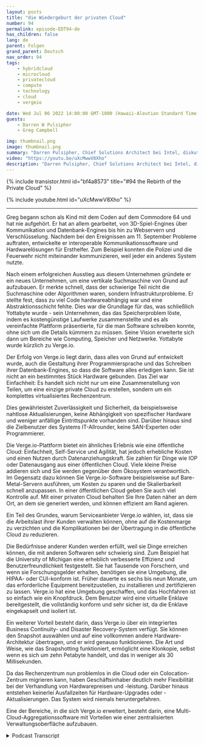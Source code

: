 ```yaml
---
layout: posts
title: "die Wiedergeburt der privaten Cloud"
number: 94
permalink: episode-EDT94-de
has_children: false
lang: de
parent: Folgen
grand_parent: Deutsch
nav_order: 94
tags:
    - hybridcloud
    - microcloud
    - privatecloud
    - compute
    - technology
    - cloud
    - vergeio

date: Wed Jul 06 2022 14:00:00 GMT-1000 (Hawaii-Aleutian Standard Time)
guests:
    - Darren W Pulsipher
    - Greg Campbell

img: thumbnail.png
image: thumbnail.png
summary: "Darren Pulsipher, Chief Solutions Architect bei Intel, diskutiert mit Greg Campbell, CTO von Verge.io, über die softwaredefinierten Rechenzentren von Verge.io, die IT vereinfachen und private Clouds einfach und effizient gestalten."
video: "https://youtu.be/uXcMwwV8Xho"
description: "Darren Pulsipher, Chief Solutions Architect bei Intel, diskutiert mit Greg Campbell, CTO von Verge.io, über die softwaredefinierten Rechenzentren von Verge.io, die IT vereinfachen und private Clouds einfach und effizient gestalten."
---
```


<div>
{% include transistor.html id="bf4a8573" title="#94 the Rebirth of the Private Cloud" %}

{% include youtube.html id="uXcMwwV8Xho" %}
</div>

---

Greg begann schon als Kind mit dem Coden auf dem Commodore 64 und hat nie aufgehört. Er hat an allem gearbeitet, von 3D-Spiel-Engines über Kommunikation und Datenbank-Engines bis hin zu Webservern und Verschlüsselung. Nachdem bei den Ereignissen am 11. September Probleme auftraten, entwickelte er interoperable Kommunikationssoftware und Hardwarelösungen für Ersthelfer. Zum Beispiel konnten die Polizei und die Feuerwehr nicht miteinander kommunizieren, weil jeder ein anderes System nutzte.

Nach einem erfolgreichen Ausstieg aus diesem Unternehmen gründete er ein neues Unternehmen, um eine vertikale Suchmaschine von Grund auf aufzubauen. Er merkte schnell, dass der schwierige Teil nicht die Suchmaschine oder Algorithmen waren, sondern Infrastrukturprobleme. Er stellte fest, dass zu viel Code hardwareabhängig war und eine Abstraktionsschicht fehlte. Dies war die Grundlage für das, was schließlich Yottabyte wurde - sein Unternehmen, das das Speicherproblem löste, indem es kostengünstige Laufwerke zusammenstellte und es als vereinfachte Plattform präsentierte, für die man Software schreiben konnte, ohne sich um die Details kümmern zu müssen. Seine Vision erweiterte sich dann um Bereiche wie Computing, Speicher und Netzwerke. Yottabyte wurde kürzlich zu Verge.io.

Der Erfolg von Verge.io liegt darin, dass alles von Grund auf entwickelt wurde, auch die Gestaltung ihrer Programmiersprache und das Schreiben ihrer Datenbank-Engines, so dass die Software alles erledigen kann. Sie ist nicht an ein bestimmtes Stück Hardware gebunden. Das Ziel war Einfachheit: Es handelt sich nicht nur um eine Zusammenstellung von Teilen, um eine einzige private Cloud zu erstellen, sondern um ein komplettes virtualisiertes Rechenzentrum.

Dies gewährleistet Zuverlässigkeit und Sicherheit, da beispielsweise nahtlose Aktualisierungen, keine Abhängigkeit von spezifischer Hardware und weniger anfällige Eintrittspunkte vorhanden sind. Darüber hinaus sind die Zielbenutzer des Systems IT-Allrounder, keine SAN-Experten oder Programmierer.

Die Verge.io-Plattform bietet ein ähnliches Erlebnis wie eine öffentliche Cloud: Einfachheit, Self-Service und Agilität, hat jedoch erhebliche Kosten und einen Nutzen durch Datenanziehungskraft. Sie zahlen für Dinge wie IOP oder Datenausgang aus einer öffentlichen Cloud. Viele kleine Preise addieren sich und Sie werden gegenüber dem Ökosystem verantwortlich. Im Gegensatz dazu können Sie Verge.io-Software beispielsweise auf Bare-Metal-Servern ausführen, um Kosten zu sparen und die Skalierbarkeit schnell anzupassen. In einer öffentlichen Cloud geben Sie auch viel Kontrolle auf. Mit einer privaten Cloud behalten Sie Ihre Daten näher an dem Ort, an dem sie generiert werden, und können effizient am Rand agieren.

Ein Teil des Grundes, warum Serviceanbieter Verge.io wählen, ist, dass sie die Arbeitslast ihrer Kunden verwalten können, ohne auf die Kostenmarge zu verzichten und die Komplikationen bei der Übertragung in die öffentliche Cloud zu reduzieren.

Die Bedürfnisse anderer Kunden werden erfüllt, weil sie Dinge erreichen können, die mit anderen Softwaren sehr schwierig sind. Zum Beispiel hat die University of Michigan eine erheblich verbesserte Effizienz und Benutzerfreundlichkeit festgestellt. Sie hat Tausende von Forschern, und wenn sie Forschungsgelder erhalten, benötigen sie eine Umgebung, die HIPAA- oder CUI-konform ist. Früher dauerte es sechs bis neun Monate, um das erforderliche Equipment bereitzustellen, zu installieren und zertifizieren zu lassen. Verge.io hat eine Umgebung geschaffen, und das Hochfahren ist so einfach wie ein Knopfdruck. Dem Benutzer wird eine virtuelle Enklave bereitgestellt, die vollständig konform und sehr sicher ist, da die Enklave eingekapselt und isoliert ist.

Ein weiterer Vorteil besteht darin, dass Verge.io über ein integriertes Business Continuity- und Disaster Recovery-System verfügt. Sie können den Snapshot auswählen und auf eine vollkommen andere Hardware-Architektur übertragen, und er wird genauso funktionieren. Die Art und Weise, wie das Snapshotting funktioniert, ermöglicht eine Klonkopie, selbst wenn es sich um zehn Petabyte handelt, und das in weniger als 30 Millisekunden.

Da das Rechenzentrum nun problemlos in die Cloud oder ein Colocation-Zentrum migrieren kann, haben Geschäftsinhaber deutlich mehr Flexibilität bei der Verhandlung von Hardwarepreisen und -leistung. Darüber hinaus entstehen keinerlei Ausfallzeiten für Hardware-Upgrades oder -Aktualisierungen. Das System wird niemals heruntergefahren.

Eine der Bereiche, in die sich Verge.io erweitert, besteht darin, eine Multi-Cloud-Aggregationssoftware mit Vorteilen wie einer zentralisierten Verwaltungsoberfläche aufzubauen.



<details>
<summary> Podcast Transcript </summary>

<p></p>

</details>
